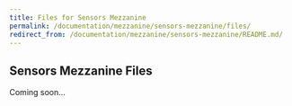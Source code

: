 ```yaml
---
title: Files for Sensors Mezzanine
permalink: /documentation/mezzanine/sensors-mezzanine/files/
redirect_from: /documentation/mezzanine/sensors-mezzanine/README.md/
---
```

## Sensors Mezzanine Files

Coming soon...

